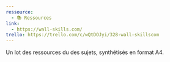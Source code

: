 ```yaml
---
ressource:
  - 📚 Ressources
link:
  - https://wall-skills.com/
trello: https://trello.com/c/wQtDOJyi/328-wall-skillscom
---
```

Un lot des ressources du des sujets, synthétisés en format A4.